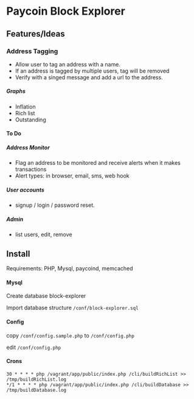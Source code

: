 
# Paycoin Block Explorer

## Features/Ideas

### Address Tagging
 * Allow user to tag an address with a name.
 * If an address is tagged by multiple users, tag will be removed
 * Verify with a singed message and add a url to the address.

##### Graphs
 * Inflation
 * Rich list
 * Outstanding


#### To Do

##### Address Monitor
 * Flag an address to be monitored and receive alerts when it makes transactions
 * Alert types: in browser, email, sms, web hook

##### User accounts
 * signup / login / password reset.
 
##### Admin
 * list users, edit, remove


## Install

Requirements: PHP, Mysql, paycoind, memcached

#### Mysql

Create database block-explorer

Import database structure ```/conf/block-explorer.sql```

#### Config
copy ```/conf/config.sample.php``` to ```/conf/config.php```

edit ```/conf/config.php```

#### Crons

```
30 * * * * php /vagrant/app/public/index.php /cli/buildRichList >> /tmp/buildRichList.log
*/1 * * * * php /vagrant/app/public/index.php /cli/buildDatabase >> /tmp/buildDatabase.log
```

